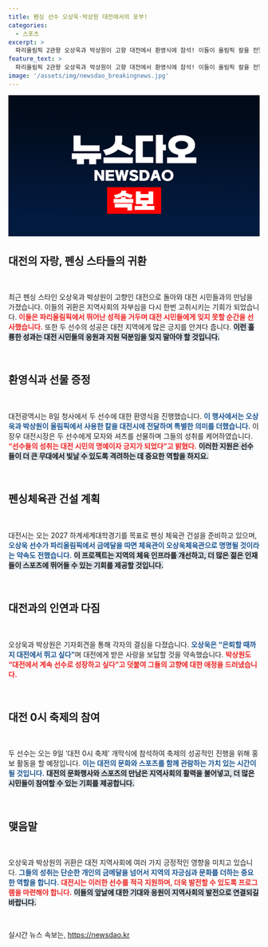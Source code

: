 ```yaml
---
title: 펜싱 선수 오상욱·박상원 대전에서의 포부!
categories:
  - 스포츠
excerpt: >
  파리올림픽 2관왕 오상욱과 박상원이 고향 대전에서 환영식에 참석! 이들이 올림픽 칼을 전달하고, 대전시와의 특별한 약속을 강조했다. 앞으로의 도전과 지역 사랑을 다짐하며 평범한 청년에서 영웅으로 자리 잡은 이들의 이야기를 놓치지 마세요!
feature_text: >
  파리올림픽 2관왕 오상욱과 박상원이 고향 대전에서 환영식에 참석! 이들이 올림픽 칼을 전달하고, 대전시와의 특별한 약속을 강조했다. 앞으로의 도전과 지역 사랑을 다짐하며 평범한 청년에서 영웅으로 자리 잡은 이들의 이야기를 놓치지 마세요!
image: '/assets/img/newsdao_breakingnews.jpg'
---
```


<p><img src="/assets/img/newsdao_breakingnews.jpg" alt="flaretime 속보" /></p>

<h2 data-ke-size="size26">대전의 자랑, 펜싱 스타들의 귀환</h2>

<p data-ke-size="size16">&nbsp;</p>

<p data-ke-size="size16">최근 펜싱 스타인 오상욱과 박상원이 고향인 대전으로 돌아와 대전 시민들과의 만남을 가졌습니다. 이들의 귀환은 지역사회의 자부심을 다시 한번 고취시키는 기회가 되었습니다. <b><span style="color: #ee2323;">이들은 파리올림픽에서 뛰어난 성적을 거두며 대전 시민들에게 잊지 못할 순간을 선사했습니다.</span></b> 또한 두 선수의 성공은 대전 지역에게 많은 긍지를 안겨다 줍니다. <b><span style="background-color: #21538527;">이런 훌륭한 성과는 대전 시민들의 응원과 지원 덕분임을 잊지 말아야 할 것입니다.</span></b></p>

<p data-ke-size="size16">&nbsp;</p>

<h2 data-ke-size="size26">환영식과 선물 증정</h2>

<p data-ke-size="size16">&nbsp;</p>

<p data-ke-size="size16">대전광역시는 8일 청사에서 두 선수에 대한 환영식을 진행했습니다. <b><span style="color: #1a5490;">이 행사에서는 오상욱과 박상원이 올림픽에서 사용한 칼을 대전시에 전달하며 특별한 의미를 더했습니다.</span></b> 이장우 대전시장은 두 선수에게 모자와 셔츠를 선물하며 그들의 성취를 케어하였습니다. <b><span style="color: #ee2323;">“선수들의 성취는 대전 시민의 명예이자 긍지가 되었다”고 밝혔다.</span></b> <b><span style="background-color: #21538527;">이러한 지원은 선수들이 더 큰 무대에서 빛날 수 있도록 격려하는 데 중요한 역할을 하지요.</span></b></p>

<p data-ke-size="size16">&nbsp;</p>

<h2 data-ke-size="size26">펜싱체육관 건설 계획</h2>

<p data-ke-size="size16">&nbsp;</p>

<p data-ke-size="size16">대전시는 오는 2027 하계세계대학경기를 목표로 펜싱 체육관 건설을 준비하고 있으며, <b><span style="color: #1a5490;">오상욱 선수가 파리올림픽에서 금메달을 따면 체육관이 오상욱체육관으로 명명될 것이라는 약속도 전했습니다.</span></b> <b><span style="background-color: #21538527;">이 프로젝트는 지역의 체육 인프라를 개선하고, 더 많은 젊은 인재들이 스포츠에 뛰어들 수 있는 기회를 제공할 것입니다.</span></b></p>

<p data-ke-size="size16">&nbsp;</p>

<h2 data-ke-size="size26">대전과의 인연과 다짐</h2>

<p data-ke-size="size16">&nbsp;</p>

<p data-ke-size="size16">오상욱과 박상원은 기자회견을 통해 각자의 결심을 다졌습니다. <b><span style="color: #1a5490;">오상욱은 “은퇴할 때까지 대전에서 뛰고 싶다”</span></b>며 대전에게 받은 사랑을 보답할 것을 약속했습니다. <b><span style="color: #ee2323;">박상원도 “대전에서 계속 선수로 성장하고 싶다”고 덧붙여 그들의 고향에 대한 애정을 드러냈습니다.</span></b></p>

<p data-ke-size="size16">&nbsp;</p>

<h2 data-ke-size="size26">대전 0시 축제의 참여</h2>

<p data-ke-size="size16">&nbsp;</p>

<p data-ke-size="size16">두 선수는 오는 9일 ‘대전 0시 축제’ 개막식에 참석하여 축제의 성공적인 진행을 위해 홍보 활동을 할 예정입니다. <b><span style="color: #1a5490;">이는 대전의 문화와 스포츠를 함께 관람하는 가치 있는 시간이 될 것입니다.</span></b> <b><span style="background-color: #21538527;">대전의 문화행사와 스포츠의 만남은 지역사회의 활력을 불어넣고, 더 많은 시민들이 참여할 수 있는 기회를 제공합니다.</span></b></p>

<p data-ke-size="size16">&nbsp;</p>

<h2 data-ke-size="size26">맺음말</h2>

<p data-ke-size="size16">&nbsp;</p>

<p data-ke-size="size16">오상욱과 박상원의 귀환은 대전 지역사회에 여러 가지 긍정적인 영향을 미치고 있습니다. <b><span style="color: #1a5490;">그들의 성취는 단순한 개인의 금메달을 넘어서 지역의 자긍심과 문화를 더하는 중요한 역할을 합니다.</span></b> <b><span style="color: #ee2323;">대전시는 이러한 선수를 적극 지원하며, 더욱 발전할 수 있도록 프로그램을 마련해야 합니다.</span></b> <b><span style="background-color: #21538527;">이들의 앞날에 대한 기대와 응원이 지역사회의 발전으로 연결되길 바랍니다.</span></b></p>

<p data-ke-size="size16">&nbsp;</p>
실시간 뉴스 속보는, <a href="https://newsdao.kr" rel="dofollow">https://newsdao.kr</a>


